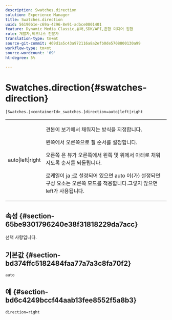 ```yaml
---
description: Swatches.direction
solution: Experience Manager
title: Swatches.direction
uuid: 56190b1e-c69a-4296-8e91-adbce0801401
feature: Dynamic Media Classic,뷰어,SDK/API,혼합 미디어 집합
role: 개발자,비즈니스 전문가
translation-type: tm+mt
source-git-commit: 469d1a5c43a972116a8a2efb0de5708800130a99
workflow-type: tm+mt
source-wordcount: '69'
ht-degree: 5%

---
```



# Swatches.direction{#swatches-direction}

`[Swatches.|<containerId>_swatches.]direction=auto|left|right`

<table id="table_B4B930A32C0742F4932BF071B9EEA9F4"> 
 <tbody> 
  <tr> 
   <td> <p> <span class="codeph"> auto|left|right  </span> </p> </td> 
   <td> <p> 견본이 보기에서 채워지는 방식을 지정합니다. </p> <p> <span class="codeph"> 왼쪽에서 오른쪽으로  </span> 칠 순서를 설정합니다. </p> <p> <span class="codeph"> 오른쪽 </span> 은 뷰가 오른쪽에서 왼쪽 및 위에서 아래로 채워지도록 순서를 되돌립니다. </p> <p>로케일이 <span class="codeph"> ja </span>;로 설정되어 있으면 <span class="codeph"> auto </span>이(가) 설정되면 구성 요소는 <span class="codeph"> 오른쪽 </span> 모드를 적용합니다.그렇지 않으면 left가 사용됩니다. </p> </td> 
  </tr> 
 </tbody> 
</table>

## 속성 {#section-65be9301796240e38f31818229da7acc}

선택 사항입니다.

## 기본값 {#section-bd374ffc5182484faa77a7a3c8fa70f2}

`auto`

## 예 {#section-bd6c4249bccf44aab13fee8552f5a8b3}

`direction=right`
